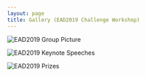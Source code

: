 ```yaml
---
layout: page
title: Gallery (EAD2019 Challenge Workshop)
---
```


![EAD2019 Group Picture](https://drive.google.com/uc?id=1R1ktSmuVOEYO5MDwIJGuNTbQzCiOVlNS)

![EAD2019 Keynote Speeches](https://drive.google.com/uc?id=1kBZLLkhUkSiU32WSIcZ1iArGeUUXcmvV)

![EAD2019 Prizes](https://drive.google.com/uc?id=1V-1710Zlae6vFrVnXLRnKkOd06HrCl7W)
